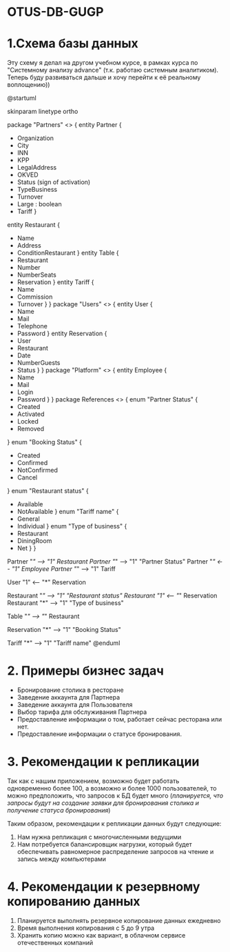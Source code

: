 # OTUS-DB-GUGP
# 1.Схема базы данных
Эту схему я делал на другом учебном курсе, в рамках курса по "Системному анализу advance" (т.к. работаю системным аналитиком).
Теперь буду развиваться дальше и хочу перейти к её реальному воплощению))





@startuml

skinparam linetype ortho

package "Partners" <<Folder>> {
entity Partner {
  * Organization
  * City
  * INN
  * KPP
  * LegalAddress
  * OKVED
  * Status (sign of activation)
  * TypeBusiness
  * Turnover
  * Large : boolean
  * Tariff
}

entity Restaurant {
   * Name
   * Address
   * ConditionRestaurant
}
entity Table {
   * Restaurant
   * Number
   * NumberSeats
   * Reservation
}
entity Tariff {
   * Name
   * Commission
   * Turnover
}
}
package "Users" <<Folder>> {
entity User {
   * Name
   * Mail
   * Telephone
   * Password
}
entity Reservation {
   * User
   * Restaurant
   * Date
   * NumberGuests
   * Status
}
}
package "Platform" <<Folder>> {
entity Employee {
   * Name
   * Mail
   * Login
   * Password
}
}
package References <<Rectangle>> {
enum "Partner Status" {
   * Created
   * Activated
   * Locked
   * Removed

}
enum "Booking Status" {
   * Created
   * Confirmed
   * NotConfirmed
   * Cancel

}
enum "Restaurant status" {
   * Available
   * NotAvailable
}
enum "Tariff name" {
   * General
   * Individual
}
enum "Type of business" {
   * Restaurant
   * DiningRoom
   * Net
}
}

  Partner "*" --> "1"  Restaurant 
  Partner "*" --> "1" "Partner Status"
  Partner "*" <-- "1" Employee
  Partner "*" --> "1" Tariff
  
  User  "1" <-- "*" Reservation 
  
  Restaurant "*" --> "1" "Restaurant status"
  Restaurant "1" <-- "*" Reservation 
  Restaurant "*" --> "1" "Type of business"
  
  Table  "*" --> "*" Restaurant
  
  Reservation  "*" --> "1" "Booking Status"
  
  Tariff  "*" --> "1" "Tariff name"
@enduml


# 2. Примеры бизнес задач
* Бронирование столика в ресторане
* Заведение аккаунта для Партнера 
* Заведение аккаунта для Пользователя
* Выбор тарифа для обслуживания Партнера
* Предоставление информации о том, работает сейчас ресторана или нет.
* Предоставление информации о статусе бронирования.


# 3. Рекомендации к репликации
Так как с нашим приложением, возможно будет работать одновременно более 100, а возможно и более 1000 пользователей, то можно предположить, что запросов к БД будет много (_планируется, что запросы будут на создание заявки для бронирования столика и получение статуса бронирования_)

Таким образом, рекомендации к репликации данных будут следующие:
1. Нам нужна репликация с многочисленными ведущими
2. Нам потребуется балансировщик нагрузки, который будет обеспечивать равномерное распределение запросов на чтение и запись между компьютерами

# 4. Рекомендации к резервному копированию данных
1. Планируется выполнять резервное копирование данных ежедневно
2. Время выполнения копирования с 5 до 9 утра
3. Хранить копию можно как вариант, в облачном сервисе отечественных компаний
